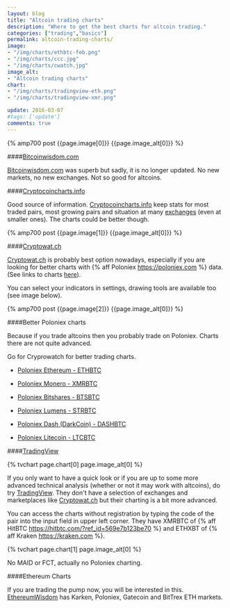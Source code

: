 ```yaml
---
layout: blog
title: "Altcoin trading charts"
description: "Where to get the best charts for altcoin trading."
categories: ["trading","basics"]
permalink: altcoin-trading-charts/
image:
- "/img/charts/ethbtc-feb.png"
- "/img/charts/ccc.jpg"
- "/img/charts/cwatch.jpg"
image_alt:
- "Altcoin trading charts"
chart:
- "/img/charts/tradingview-eth.png"
- "/img/charts/tradingview-xmr.png"

update: 2016-03-07
#tags: ['update']
comments: true
---
```


{% amp700 post {{page.image[0]}} {{page.image_alt[0]}} %}

####[Bitcoinwisdom.com](http://bitcoinwisdom.com)

[Bitcoinwisdom.com](http://bitcoinwisdom.com) was superb but sadly, it is no longer updated. No new markets, no new exchanges. Not so good for altcoins.

####[Cryptocoincharts.info](http://www.cryptocoincharts.info)

Good source of information. [Cryptocoincharts.info](http://www.cryptocoincharts.info) keep stats for most traded pairs, most growing pairs and situation at many [exchanges](http://www.cryptocoincharts.info/markets/info) (even at smaller ones). The charts could be better though.

{% amp700 post {{page.image[1]}} {{page.image_alt[0]}} %}

####[Cryptowat.ch](http://cryptowat.ch)

[Cryptowat.ch](http://cryptowat.ch) is probably best option nowadays, especially if you are looking for better charts with {% aff Poloniex https://poloniex.com %} data. (See links to charts [here](#better-poloniex-charts)).

You can select your indicators in settings, drawing tools are available too (see image below).

{% amp700 post {{page.image[2]}} {{page.image_alt[0]}} %}

####Better Poloniex charts

Because if you trade altcoins then you probably trade on Poloniex. Charts there are not quite advanced.

Go for Cryprowatch for better trading charts.

* [Poloniex Ethereum - ETHBTC](https://cryptowat.ch/poloniex/ethbtc)

* [Poloniex Monero - XMRBTC](https://cryptowat.ch/poloniex/xmrbtc)

* [Poloniex Bitshares - BTSBTC](https://cryptowat.ch/poloniex/btsbtc)

* [Poloniex Lumens - STRBTC](https://cryptowat.ch/poloniex/strbtc)

* [Poloniex Dash (DarkCoin) - DASHBTC](https://cryptowat.ch/poloniex/dashbtc)

* [Poloniex Litecoin - LTCBTC](https://cryptowat.ch/poloniex/ltcbtc)


####[TradingView](https://www.tradingview.com/chart/)

{% tvchart page.chart[0] page.image_alt[0] %}

If you only want to have a quick look or if you are up to some more advanced technical analysis (whether or not it may work with altcoins), do try [TradingView](https://www.tradingview.com/chart/). They don't have a selection of exchanges and marketplaces like [Cryptowat.ch](http://cryptowat.ch) but their charting is a bit more advanced.

You can access the charts without registration by typing the code of the pair into the input field in upper left corner. They have XMRBTC of {% aff HitBTC https://hitbtc.com/?ref_id=569e7b123be70 %} and ETHXBT of {% aff Kraken https://kraken.com %}.

{% tvchart page.chart[1] page.image_alt[0] %}

No MAID or FCT, actually no Poloniex charting.

####Ethereum Charts

If you are trading the pump now, you will be interested in this. [EthereumWisdom](http://ethereumwisdom.com/) has Karken, Poloniex, Gatecoin and BitTrex ETH markets.
